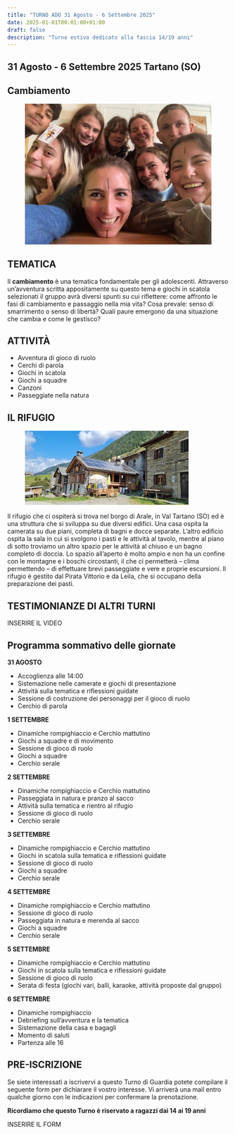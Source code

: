 ```yaml
---
title: "TURNO ADO 31 Agosto - 6 Settembre 2025"
date: 2025-01-01T00:01:00+01:00
draft: false
description: "Turno estivo dedicato alla fascia 14/19 anni"
---
```



## 31 Agosto - 6 Settembre 2025 Tartano (SO)
## Cambiamento
<figure>
      <img src="gruppo.jpeg" alt="Persone giocano al tavolo" />
</figure>

## TEMATICA

Il **cambiamento** è una tematica fondamentale per gli adolescenti. 
Attraverso un’avventura scritta appositamente su questo tema e giochi in scatola selezionati il gruppo avrà diversi spunti su cui riflettere: come affronto le fasi di cambiamento e passaggio nella mia vita? Cosa prevale: senso di smarrimento o senso di libertà? Quali paure emergono da una situazione che cambia e come le gestisco?

## ATTIVITÀ

- Avventura di gioco di ruolo 
- Cerchi di parola
- Giochi in scatola
- Giochi a squadre
- Canzoni
- Passeggiate nella natura

## IL RIFUGIO

<figure>
      <img src="rifugio.jpeg" alt="Persone giocano al tavolo" />
</figure>

Il rifugio che ci ospiterà si trova nel borgo di Arale, in Val Tartano (SO) ed è una struttura che si sviluppa su due diversi edifici. Una casa ospita la camerata su due piani, completa di bagni e docce separate. L’altro edificio ospita la sala in cui si svolgono i pasti e le attività al tavolo, mentre al piano di sotto troviamo un altro spazio per le attività al chiuso e un bagno completo di doccia.  Lo spazio all’aperto è molto ampio e non ha un confine con le montagne e i boschi circostanti, il che ci permetterà – clima permettendo – di effettuare brevi passeggiate e vere e proprie escursioni. Il rifugio è gestito dal Pirata Vittorio e da Leila, che si occupano della preparazione dei pasti. 


 ## TESTIMONIANZE DI ALTRI TURNI

 INSERIRE IL VIDEO

 ## Programma sommativo delle giornate

**31 AGOSTO**

- Accoglienza alle 14:00
- Sistemazione nelle camerate e giochi di presentazione
- Attività sulla tematica e riflessioni guidate
- Sessione di costruzione dei personaggi per il gioco di ruolo
- Cerchio di parola

**1 SETTEMBRE**

- Dinamiche rompighiaccio e Cerchio mattutino
- Giochi a squadre e di movimento
- Sessione di gioco di ruolo
- Giochi a squadre
- Cerchio serale

**2 SETTEMBRE**

- Dinamiche rompighiaccio e Cerchio mattutino
- Passeggiata in natura e pranzo al sacco
- Attività sulla tematica e rientro al rifugio
- Sessione di gioco di ruolo
- Cerchio serale

**3 SETTEMBRE**

- Dinamiche rompighiaccio e Cerchio mattutino
- Giochi in scatola sulla tematica e riflessioni guidate
- Sessione di gioco di ruolo
- Giochi a squadre
- Cerchio serale

**4 SETTEMBRE**

- Dinamiche rompighiaccio e Cerchio mattutino
- Sessione di gioco di ruolo
- Passeggiata in natura e merenda al sacco
- Giochi a squadre
- Cerchio serale

**5 SETTEMBRE**

- Dinamiche rompighiaccio e Cerchio mattutino
- Giochi in scatola sulla tematica e riflessioni guidate
- Sessione di gioco di ruolo
- Serata di festa (giochi vari, balli, karaoke, attività proposte dal gruppo)

**6 SETTEMBRE**

- Dinamiche rompighiaccio
- Debriefing sull’avventura e la tematica
- Sistemazione della casa e bagagli
- Momento di saluti
- Partenza alle 16

## PRE-ISCRIZIONE

Se siete interessati a iscrivervi a questo Turno di Guardia potete compilare
il seguente form per dichiarare il vostro interesse. Vi arriverà una mail
entro qualche giorno con le indicazioni per confermare la prenotazione. 

**Ricordiamo che questo Turno è riservato a ragazzi dai 14 ai 19 anni**

INSERIRE IL FORM